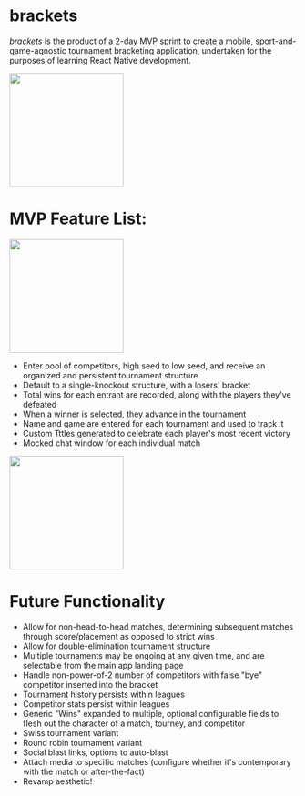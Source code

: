 # brackets

*brackets* is the product of a 2-day MVP sprint to create a mobile, sport-and-game-agnostic tournament bracketing application, undertaken for the purposes of learning React Native development.

<img src="https://i.imgur.com/FActD9b.png" width="200" />

# MVP Feature List:

<img src="https://i.imgur.com/dM1l5Rz.png" width="200" />

- Enter pool of competitors, high seed to low seed, and receive an organized and persistent tournament structure
- Default to a single-knockout structure, with a losers' bracket
- Total wins for each entrant are recorded, along with the players they've defeated
- When a winner is selected, they advance in the tournament
- Name and game are entered for each tournament and used to track it
- Custom Tttles generated to celebrate each player's most recent victory
- Mocked chat window for each individual match

<img src="https://i.imgur.com/afjjjga.png" width="200" />

# Future Functionality

- Allow for non-head-to-head matches, determining subsequent matches through score/placement as opposed to strict wins
- Allow for double-elimination tournament structure
- Multiple tournaments may be ongoing at any given time, and are selectable from the main app landing page
- Handle non-power-of-2 number of competitors with false "bye" competitor inserted into the bracket
- Tournament history persists within leagues
- Competitor stats persist within leagues
- Generic "Wins" expanded to  multiple, optional configurable fields to flesh out the character of a match, tourney, and competitor
- Swiss tournament variant
- Round robin tournament variant
- Social blast links, options to auto-blast
- Attach media to specific matches (configure whether it's contemporary with the match or after-the-fact)
- Revamp aesthetic!
